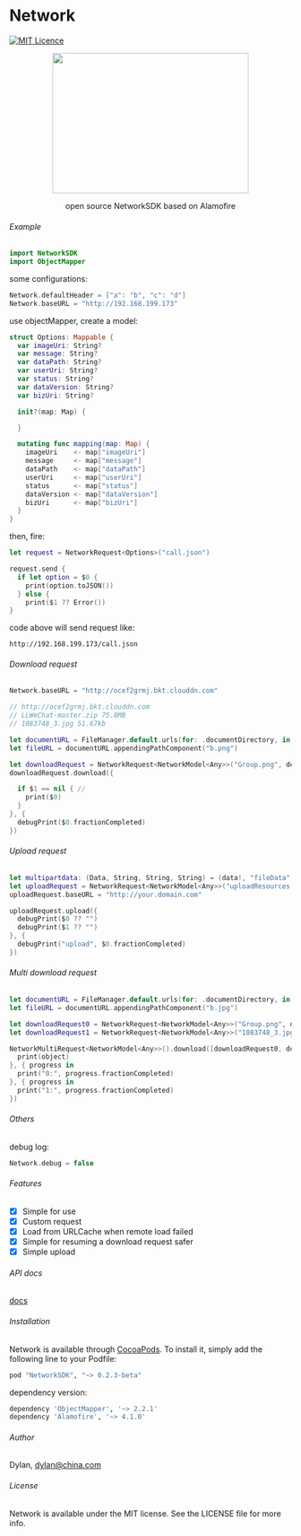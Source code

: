 # Network

[![MIT Licence](https://badges.frapsoft.com/os/mit/mit.svg?v=103)](https://opensource.org/licenses/mit-license.php)

<p align="center">
  <img src="logo.png" width="350px" height="250px" />
</p>
<p align="center">open source NetworkSDK based on Alamofire</p>

###### Example

```swift
import NetworkSDK
import ObjectMapper
```

some configurations:
```swift
Network.defaultHeader = ["a": "b", "c": "d"]
Network.baseURL = "http://192.168.199.173"
```

use objectMapper, create a model:
```swift
struct Options: Mappable {
  var imageUri: String?
  var message: String?
  var dataPath: String?
  var userUri: String?
  var status: String?
  var dataVersion: String?
  var bizUri: String?

  init?(map: Map) {

  }

  mutating func mapping(map: Map) {
    imageUri    <- map["imageUri"]
    message     <- map["message"]
    dataPath    <- map["dataPath"]
    userUri     <- map["userUri"]
    status      <- map["status"]
    dataVersion <- map["dataVersion"]
    bizUri      <- map["bizUri"]
  }
}

```

then, fire:

```swift
let request = NetworkRequest<Options>("call.json")

request.send {
  if let option = $0 {
    print(option.toJSON())
  } else {
    print($1 ?? Error())
}
```

code above will send request like: 

```
http://192.168.199.173/call.json
```

###### Download request

```swift
Network.baseURL = "http://ocef2grmj.bkt.clouddn.com"

// http://ocef2grmj.bkt.clouddn.com
// LLWeChat-master.zip 75.8MB
// 1083748_3.jpg 51.67kb

let documentURL = FileManager.default.urls(for: .documentDirectory, in: .userDomainMask)[0]
let fileURL = documentURL.appendingPathComponent("b.png")

let downloadRequest = NetworkRequest<NetworkModel<Any>>("Group.png", destination: fileURL, true)
downloadRequest.download({

  if $1 == nil { //
    print($0) 
  }
}, {
  debugPrint($0.fractionCompleted)
})
```

###### Upload request

```swift
let multipartdata: (Data, String, String, String) = (data!, "fileData", "a.png", "image/png")
let uploadRequest = NetworkRequest<NetworkModel<Any>>("uploadResources.json", [multipartdata], ["category": "HEAD"])
uploadRequest.baseURL = "http://your.domain.com"

uploadRequest.upload({ 
  debugPrint($0 ?? "")
  debugPrint($1 ?? "")
}, {
  debugPrint("upload", $0.fractionCompleted)
})

```

###### Multi download request

```swift
let documentURL = FileManager.default.urls(for: .documentDirectory, in: .userDomainMask)[0]
let fileURL = documentURL.appendingPathComponent("b.jpg")

let downloadRequest0 = NetworkRequest<NetworkModel<Any>>("Group.png", destination: fileURL, true)
let downloadRequest1 = NetworkRequest<NetworkModel<Any>>("1083748_3.jpg", destination: fileURL, true)

NetworkMultiRequest<NetworkModel<Any>>().download([downloadRequest0, downloadRequest1], handler: { object in
  print(object)
}, { progress in
  print("0:", progress.fractionCompleted)
}, { progress in
  print("1:", progress.fractionCompleted)
})
```

###### Others

debug log:

```swift
Network.debug = false
```

###### Features

- [x] Simple for use
- [x] Custom request 
- [x] Load from URLCache when remote load failed
- [x] Simple for resuming a download request safer
- [x] Simple upload

###### API docs

[docs](http://www.devdylan.cn/NetworkSDK/0.2.3-beta/api/)

###### Installation

Network is available through [CocoaPods](http://cocoapods.org). To install
it, simply add the following line to your Podfile:

```ruby
pod "NetworkSDK", "~> 0.2.3-beta"
```

dependency version: 
```ruby
dependency 'ObjectMapper', '~> 2.2.1'
dependency 'Alamofire', '~> 4.1.0'
```

###### Author

Dylan, dylan@china.com

###### License

Network is available under the MIT license. See the LICENSE file for more info.
